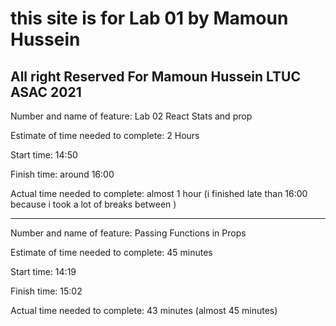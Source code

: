 # this site is for Lab 01 by Mamoun Hussein

## All right Reserved For Mamoun Hussein LTUC ASAC 2021

Number and name of feature: Lab 02 React Stats and prop

Estimate of time needed to complete: 2 Hours

Start time: 14:50

Finish time: around 16:00

Actual time needed to complete: almost 1 hour (i finished late than 16:00 because i took a lot of breaks between )

---

Number and name of feature: Passing Functions in Props

Estimate of time needed to complete: 45 minutes

Start time: 14:19

Finish time: 15:02

Actual time needed to complete: 43 minutes (almost 45 minutes)
